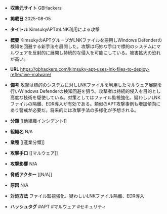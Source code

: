 - **収集元サイト**
GBHackers

- **掲載日**
2025-08-05

- **タイトル**
KimsukyAPTのLNK利用による攻撃

- **概要**
KimsukyのAPTグループがLNKファイルを悪用しWindows Defenderの検知を回避する新手法を展開した。攻撃は巧妙な手口で標的のシステムにマルウェアを反射的に展開し持続的な侵入を可能にしている。被害拡大の恐れが高い。

- **URL**
https://gbhackers.com/kimsuky-apt-uses-lnk-files-to-deploy-reflective-malware/

- **備考**
攻撃は標的のシステムに対しLNKファイルを利用したマルウェア展開を行いWindows Defenderの検知回避を狙う。攻撃者は持続的侵入を目的とし高度な技術を駆使している。対策としてはファイル監視強化、疑わしいLNKファイルの隔離、EDR導入が有効である。類似のAPT攻撃事例も増加傾向にあり警戒が必要だ。将来的には攻撃手法の多様化が予想される。

- **分類**
[[他組織インシデント]]

- **組織名**
N/A

- **業種**
[[産業分類]]

- **攻撃手口**
[[マルウェア]]

- **攻撃影響**
N/A

- **脅威アクター**
[[N/A]]

- **原因**
N/A

- **対処方法**
ファイル監視強化、疑わしいLNKファイル隔離、EDR導入

- **ハッシュタグ**
#APT #マルウェア #セキュリティ
